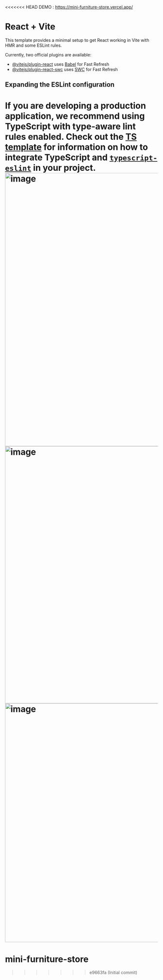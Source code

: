 <<<<<<< HEAD
DEMO : https://mini-furniture-store.vercel.app/

# React + Vite

This template provides a minimal setup to get React working in Vite with HMR and some ESLint rules.

Currently, two official plugins are available:

- [@vitejs/plugin-react](https://github.com/vitejs/vite-plugin-react/blob/main/packages/plugin-react) uses [Babel](https://babeljs.io/) for Fast Refresh
- [@vitejs/plugin-react-swc](https://github.com/vitejs/vite-plugin-react/blob/main/packages/plugin-react-swc) uses [SWC](https://swc.rs/) for Fast Refresh

## Expanding the ESLint configuration

If you are developing a production application, we recommend using TypeScript with type-aware lint rules enabled. Check out the [TS template](https://github.com/vitejs/vite/tree/main/packages/create-vite/template-react-ts) for information on how to integrate TypeScript and [`typescript-eslint`](https://typescript-eslint.io) in your project.
<img width="1760" height="898" alt="image" src="https://github.com/user-attachments/assets/6788bf73-2e47-4eab-8bc8-b3ae276833b5" />
<img width="1659" height="845" alt="image" src="https://github.com/user-attachments/assets/5ce3fa0e-604d-4733-9464-7c85e21f31ce" />
<img width="1747" height="785" alt="image" src="https://github.com/user-attachments/assets/718fbd3a-ac35-42ab-9fa9-dbbc2c2b019f" />
=======
# mini-furniture-store
>>>>>>> e9663fa (Initial commit)
